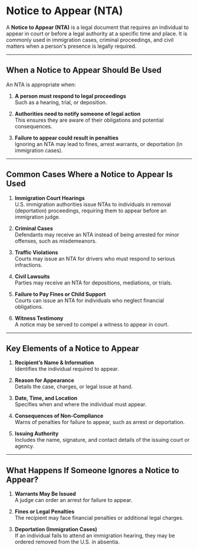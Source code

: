 # Notice to Appear (NTA)

A **Notice to Appear (NTA)** is a legal document that requires an individual to appear in court or before a legal authority at a specific time and place. It is commonly used in immigration cases, criminal proceedings, and civil matters when a person's presence is legally required.

---

## When a Notice to Appear Should Be Used

An NTA is appropriate when:

1. **A person must respond to legal proceedings**  
   Such as a hearing, trial, or deposition.

2. **Authorities need to notify someone of legal action**  
   This ensures they are aware of their obligations and potential consequences.

3. **Failure to appear could result in penalties**  
   Ignoring an NTA may lead to fines, arrest warrants, or deportation (in immigration cases).

---

## Common Cases Where a Notice to Appear Is Used

1. **Immigration Court Hearings**  
   U.S. immigration authorities issue NTAs to individuals in removal (deportation) proceedings, requiring them to appear before an immigration judge.

2. **Criminal Cases**  
   Defendants may receive an NTA instead of being arrested for minor offenses, such as misdemeanors.

3. **Traffic Violations**  
   Courts may issue an NTA for drivers who must respond to serious infractions.

4. **Civil Lawsuits**  
   Parties may receive an NTA for depositions, mediations, or trials.

5. **Failure to Pay Fines or Child Support**  
   Courts can issue an NTA for individuals who neglect financial obligations.

6. **Witness Testimony**  
   A notice may be served to compel a witness to appear in court.

---

## Key Elements of a Notice to Appear

1. **Recipient’s Name & Information**  
   Identifies the individual required to appear.

2. **Reason for Appearance**  
   Details the case, charges, or legal issue at hand.

3. **Date, Time, and Location**  
   Specifies when and where the individual must appear.

4. **Consequences of Non-Compliance**  
   Warns of penalties for failure to appear, such as arrest or deportation.

5. **Issuing Authority**  
   Includes the name, signature, and contact details of the issuing court or agency.

---

## What Happens If Someone Ignores a Notice to Appear?

1. **Warrants May Be Issued**  
   A judge can order an arrest for failure to appear.

2. **Fines or Legal Penalties**  
   The recipient may face financial penalties or additional legal charges.

3. **Deportation (Immigration Cases)**  
   If an individual fails to attend an immigration hearing, they may be ordered removed from the U.S. in absentia.